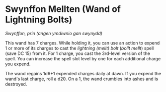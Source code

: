 # Swynffon Mellten (Wand of Lightning Bolts)

*Swynffon, prin (angen ymdiwnio gan swynydd)*

This wand has 7 charges. While holding it, you can use an action to expend 1 or more of its charges to cast the *lightning (mellt) bolt* (*bollt mellt*) spell (save DC 15) from it. For 1 charge, you cast the 3rd-level version of the spell. You can increase the spell slot level by one for each additional charge you expend.

The wand regains 1d6+1 expended charges daily at dawn. If you expend the wand's last charge, roll a d20. On a 1, the wand crumbles into ashes and is destroyed.
